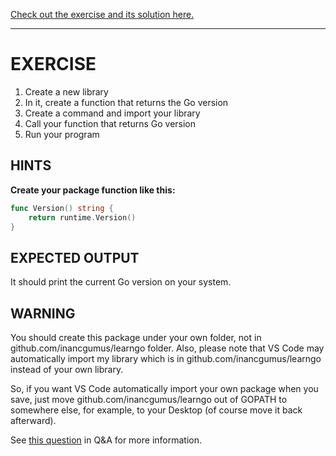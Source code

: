 [Check out the exercise and its solution here.](https://github.com/inancgumus/learngo/tree/master/04-write-your-first-library-package/exercise)

---

# EXERCISE
1. Create a new library
2. In it, create a function that returns the Go version
3. Create a command and import your library
4. Call your function that returns Go version
5. Run your program

## HINTS
**Create your package function like this:**

```go
func Version() string {
    return runtime.Version()
}
```

## EXPECTED OUTPUT
It should print the current Go version on your system.

## WARNING

You should create this package under your own folder, not in github.com/inancgumus/learngo folder. Also, please note that VS Code may automatically import my library which is in github.com/inancgumus/learngo instead of your own library.

So, if you want VS Code automatically import your own package when you save, just move github.com/inancgumus/learngo out of GOPATH to somewhere else, for example, to your Desktop (of course move it back afterward).

See [this question](https://www.udemy.com/learn-go-the-complete-bootcamp-course-golang/learn/v4/questions/5518190) in Q&A for more information.
